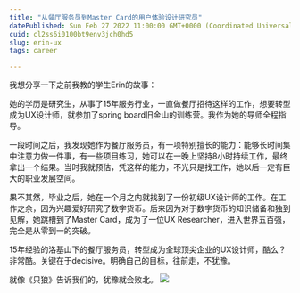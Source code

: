 ```yaml
---
title: "从餐厅服务员到Master Card的用户体验设计研究员"
datePublished: Sun Feb 27 2022 11:00:00 GMT+0000 (Coordinated Universal Time)
cuid: cl2ss6i0100bt9env3jch0hd5
slug: erin-ux
tags: career

---
```


我想分享一下之前我教的学生Erin的故事：

她的学历是研究生，从事了15年服务行业，一直做餐厅招待这样的工作，想要转型成为UX设计师，就参加了spring board旧金山的训练营。我作为她的导师全程指导。

一段时间之后，我发现她作为餐厅服务员，有一项特别擅长的能力：能够长时间集中注意力做一件事，有一些项目练习，她可以在一晚上坚持8小时持续工作，最终拿出一个结果。当时我就预估，凭这样的能力，不光只是找工作，她以后一定有巨大的职业发展空间。

果不其然，毕业之后，她在一个月之内就找到了一份初级UX设计师的工作。在工作之余，因为兴趣爱好研究了数字货币。后来因为对于数字货币的知识储备和独到见解，她跳槽到了Master Card，成为了一位UX Researcher，进入世界五百强，完全是从零到一的突破。

15年经验的洛基山下的餐厅服务员，转型成为全球顶尖企业的UX设计师，酷么？非常酷。关键在于decisive。明确自己的目标，往前走，不犹豫。

就像《只狼》告诉我们的，犹豫就会败北。
![](https://i.imgur.com/1YcrXV2.jpg)
